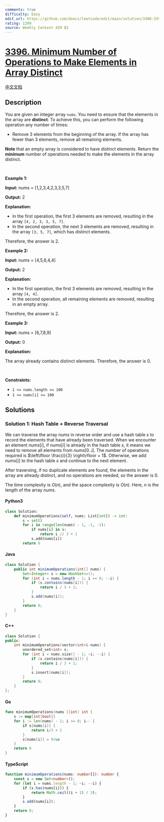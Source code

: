 ```yaml
---
comments: true
difficulty: Easy
edit_url: https://github.com/doocs/leetcode/edit/main/solution/3300-3399/3396.Minimum%20Number%20of%20Operations%20to%20Make%20Elements%20in%20Array%20Distinct/README_EN.md
rating: 1299
source: Weekly Contest 429 Q1
---
```


<!-- problem:start -->

# [3396. Minimum Number of Operations to Make Elements in Array Distinct](https://leetcode.com/problems/minimum-number-of-operations-to-make-elements-in-array-distinct)

[中文文档](/solution/3300-3399/3396.Minimum%20Number%20of%20Operations%20to%20Make%20Elements%20in%20Array%20Distinct/README.md)

## Description

<!-- description:start -->

<p>You are given an integer array <code>nums</code>. You need to ensure that the elements in the array are <strong>distinct</strong>. To achieve this, you can perform the following operation any number of times:</p>

<ul>
	<li>Remove 3 elements from the beginning of the array. If the array has fewer than 3 elements, remove all remaining elements.</li>
</ul>

<p><strong>Note</strong> that an empty array is considered to have distinct elements. Return the <strong>minimum</strong> number of operations needed to make the elements in the array distinct.<!-- notionvc: 210ee4f2-90af-4cdf-8dbc-96d1fa8f67c7 --></p>

<p>&nbsp;</p>
<p><strong class="example">Example 1:</strong></p>

<div class="example-block">
<p><strong>Input:</strong> <span class="example-io">nums = [1,2,3,4,2,3,3,5,7]</span></p>

<p><strong>Output:</strong> <span class="example-io">2</span></p>

<p><strong>Explanation:</strong></p>

<ul>
	<li>In the first operation, the first 3 elements are removed, resulting in the array <code>[4, 2, 3, 3, 5, 7]</code>.</li>
	<li>In the second operation, the next 3 elements are removed, resulting in the array <code>[3, 5, 7]</code>, which has distinct elements.</li>
</ul>

<p>Therefore, the answer is 2.</p>
</div>

<p><strong class="example">Example 2:</strong></p>

<div class="example-block">
<p><strong>Input:</strong> <span class="example-io">nums = [4,5,6,4,4]</span></p>

<p><strong>Output:</strong> 2</p>

<p><strong>Explanation:</strong></p>

<ul>
	<li>In the first operation, the first 3 elements are removed, resulting in the array <code>[4, 4]</code>.</li>
	<li>In the second operation, all remaining elements are removed, resulting in an empty array.</li>
</ul>

<p>Therefore, the answer is 2.</p>
</div>

<p><strong class="example">Example 3:</strong></p>

<div class="example-block">
<p><strong>Input:</strong> <span class="example-io">nums = [6,7,8,9]</span></p>

<p><strong>Output:</strong> <span class="example-io">0</span></p>

<p><strong>Explanation:</strong></p>

<p>The array already contains distinct elements. Therefore, the answer is 0.</p>
</div>

<p>&nbsp;</p>
<p><strong>Constraints:</strong></p>

<ul>
	<li><code>1 &lt;= nums.length &lt;= 100</code></li>
	<li><code>1 &lt;= nums[i] &lt;= 100</code></li>
</ul>

<!-- description:end -->

## Solutions

<!-- solution:start -->

### Solution 1: Hash Table + Reverse Traversal

We can traverse the array $\textit{nums}$ in reverse order and use a hash table $\textit{s}$ to record the elements that have already been traversed. When we encounter an element $\textit{nums}[i]$, if $\textit{nums}[i]$ is already in the hash table $\textit{s}$, it means we need to remove all elements from $\textit{nums}[0..i]$. The number of operations required is $\left\lfloor \frac{i}{3} \right\rfloor + 1$. Otherwise, we add $\textit{nums}[i]$ to the hash table $\textit{s}$ and continue to the next element.

After traversing, if no duplicate elements are found, the elements in the array are already distinct, and no operations are needed, so the answer is $0$.

The time complexity is $O(n)$, and the space complexity is $O(n)$. Here, $n$ is the length of the array $\textit{nums}$.

<!-- tabs:start -->

#### Python3

```python
class Solution:
    def minimumOperations(self, nums: List[int]) -> int:
        s = set()
        for i in range(len(nums) - 1, -1, -1):
            if nums[i] in s:
                return i // 3 + 1
            s.add(nums[i])
        return 0
```

#### Java

```java
class Solution {
    public int minimumOperations(int[] nums) {
        Set<Integer> s = new HashSet<>();
        for (int i = nums.length - 1; i >= 0; --i) {
            if (s.contains(nums[i])) {
                return i / 3 + 1;
            }
            s.add(nums[i]);
        }
        return 0;
    }
}
```

#### C++

```cpp
class Solution {
public:
    int minimumOperations(vector<int>& nums) {
        unordered_set<int> s;
        for (int i = nums.size() - 1; ~i; --i) {
            if (s.contains(nums[i])) {
                return i / 3 + 1;
            }
            s.insert(nums[i]);
        }
        return 0;
    }
};
```

#### Go

```go
func minimumOperations(nums []int) int {
	s := map[int]bool{}
	for i := len(nums) - 1; i >= 0; i-- {
		if s[nums[i]] {
			return i/3 + 1
		}
		s[nums[i]] = true
	}
	return 0
}
```

#### TypeScript

```ts
function minimumOperations(nums: number[]): number {
    const s = new Set<number>();
    for (let i = nums.length - 1; ~i; --i) {
        if (s.has(nums[i])) {
            return Math.ceil((i + 1) / 3);
        }
        s.add(nums[i]);
    }
    return 0;
}
```

<!-- tabs:end -->

<!-- solution:end -->

<!-- problem:end -->
